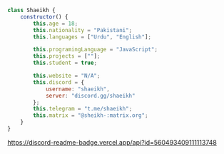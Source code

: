 ```js
class Shaeikh {
    constructor() {
        this.age = 18;
        this.nationality = "Pakistani";
        this.languages = ["Urdu", "English"];

        this.programingLanguage = "JavaScript";
        this.projects = [""];
        this.student = true;

        this.website = "N/A";
        this.discord = {
            username: "shaeikh",
            server: "discord.gg/shaeikh"
        };
        this.telegram = "t.me/shaeikh";
        this.matrix = "@sheikh-:matrix.org";
    }
}
```

https://discord-readme-badge.vercel.app/api?id=560493409111113748

<!--
**Shaeikh/Shaeikh** is a ✨ _special_ ✨ repository because its `README.md` (this file) appears on your GitHub profile.

Here are some ideas to get you started:

- 🔭 I’m currently working on ...
- 🌱 I’m currently learning ...
- 👯 I’m looking to collaborate on ...
- 🤔 I’m looking for help with ...
- 💬 Ask me about ...
- 📫 How to reach me: ...
- 😄 Pronouns: ...
- ⚡ Fun fact: ...
-->

